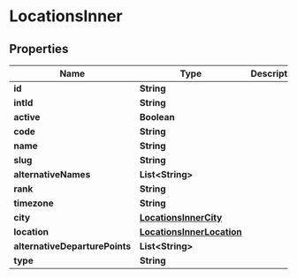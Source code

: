 # LocationsInner

## Properties
Name | Type | Description | Notes
------------ | ------------- | ------------- | -------------
**id** | **String** |  |  [optional]
**intId** | **String** |  |  [optional]
**active** | **Boolean** |  |  [optional]
**code** | **String** |  |  [optional]
**name** | **String** |  |  [optional]
**slug** | **String** |  |  [optional]
**alternativeNames** | **List&lt;String&gt;** |  |  [optional]
**rank** | **String** |  |  [optional]
**timezone** | **String** |  |  [optional]
**city** | [**LocationsInnerCity**](LocationsInnerCity.md) |  |  [optional]
**location** | [**LocationsInnerLocation**](LocationsInnerLocation.md) |  |  [optional]
**alternativeDeparturePoints** | **List&lt;String&gt;** |  |  [optional]
**type** | **String** |  |  [optional]
